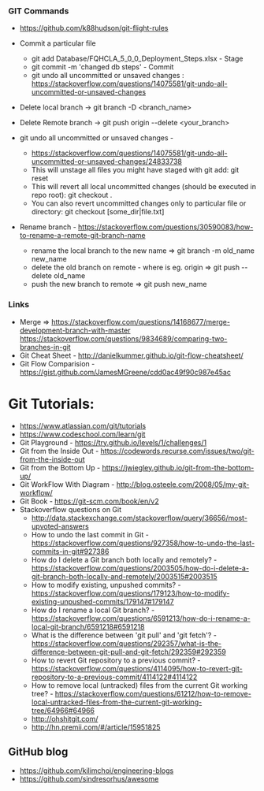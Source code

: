 ### GIT Commands
* https://github.com/k88hudson/git-flight-rules
* Commit a particular file
  * git add Database/FQHCLA_5_0_0_Deployment_Steps.xlsx - Stage
  * git commit -m 'changed db steps' - Commit
  * git undo all uncommitted or unsaved changes : https://stackoverflow.com/questions/14075581/git-undo-all-uncommitted-or-unsaved-changes

* Delete local branch -> git branch -D <branch_name> 
* Delete Remote branch -> git push origin --delete <your_branch>
* git undo all uncommitted or unsaved changes - 
   * https://stackoverflow.com/questions/14075581/git-undo-all-uncommitted-or-unsaved-changes/24833738
   * This will unstage all files you might have staged with git add:
      git reset
   * This will revert all local uncommitted changes (should be executed in repo root):
      git checkout .
   * You can also revert uncommitted changes only to particular file or directory:
      git checkout [some_dir|file.txt]
* Rename branch - https://stackoverflow.com/questions/30590083/how-to-rename-a-remote-git-branch-name
   * rename the local branch to the new name => git branch -m old_name new_name 
   * delete the old branch on remote - where <remote> is eg. origin => git push <remote> --delete old_name
   * push the new branch to remote => git push <remote> new_name



### Links
* Merge => https://stackoverflow.com/questions/14168677/merge-development-branch-with-master
https://stackoverflow.com/questions/9834689/comparing-two-branches-in-git
* Git Cheat Sheet - http://danielkummer.github.io/git-flow-cheatsheet/
* Git Flow Comparision - https://gist.github.com/JamesMGreene/cdd0ac49f90c987e45ac

# Git Tutorials:
* https://www.atlassian.com/git/tutorials
* https://www.codeschool.com/learn/git
* Git Playground - https://try.github.io/levels/1/challenges/1
* Git from the Inside Out  - https://codewords.recurse.com/issues/two/git-from-the-inside-out
* Git from the Bottom Up - https://jwiegley.github.io/git-from-the-bottom-up/
* Git WorkFlow With Diagram - http://blog.osteele.com/2008/05/my-git-workflow/
* Git Book - https://git-scm.com/book/en/v2
* Stackoverflow questions on Git
  * http://data.stackexchange.com/stackoverflow/query/36656/most-upvoted-answers
  * How to undo the last commit in Git - https://stackoverflow.com/questions/927358/how-to-undo-the-last-commits-in-git#927386
  * How do I delete a Git branch both locally and remotely? - https://stackoverflow.com/questions/2003505/how-do-i-delete-a-git-branch-both-locally-and-remotely/2003515#2003515
  * How to modify existing, unpushed commits? - https://stackoverflow.com/questions/179123/how-to-modify-existing-unpushed-commits/179147#179147
  * How do I rename a local Git branch? - https://stackoverflow.com/questions/6591213/how-do-i-rename-a-local-git-branch/6591218#6591218
  * What is the difference between 'git pull' and 'git fetch'? - https://stackoverflow.com/questions/292357/what-is-the-difference-between-git-pull-and-git-fetch/292359#292359
  * How to revert Git repository to a previous commit? - https://stackoverflow.com/questions/4114095/how-to-revert-git-repository-to-a-previous-commit/4114122#4114122
  * How to remove local (untracked) files from the current Git working tree? - https://stackoverflow.com/questions/61212/how-to-remove-local-untracked-files-from-the-current-git-working-tree/64966#64966
  * http://ohshitgit.com/
  * http://hn.premii.com/#/article/15951825



## GitHub blog 
* https://github.com/kilimchoi/engineering-blogs
* https://github.com/sindresorhus/awesome
